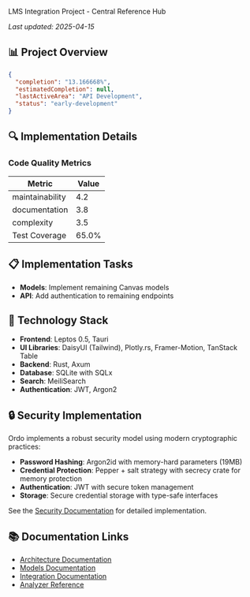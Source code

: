  LMS Integration Project - Central Reference Hub

_Last updated: 2025-04-15_

## 📊 Project Overview

```json
{
  "completion": "13.166668%",
  "estimatedCompletion": null,
  "lastActiveArea": "API Development",
  "status": "early-development"
}
```

## 🔍 Implementation Details

### Code Quality Metrics

| Metric | Value |
|--------|-------|
| maintainability | 4.2 |
| documentation | 3.8 |
| complexity | 3.5 |
| Test Coverage | 65.0% |

## 📋 Implementation Tasks

- **Models**: Implement remaining Canvas models
- **API**: Add authentication to remaining endpoints

## 🔧 Technology Stack

- **Frontend**: Leptos 0.5, Tauri
- **UI Libraries**: DaisyUI (Tailwind), Plotly.rs, Framer-Motion, TanStack Table
- **Backend**: Rust, Axum
- **Database**: SQLite with SQLx
- **Search**: MeiliSearch
- **Authentication**: JWT, Argon2

## 🔒 Security Implementation

Ordo implements a robust security model using modern cryptographic practices:

- **Password Hashing**: Argon2id with memory-hard parameters (19MB)
- **Credential Protection**: Pepper + salt strategy with secrecy crate for memory protection
- **Authentication**: JWT with secure token management
- **Storage**: Secure credential storage with type-safe interfaces

See the [Security Documentation](../security/implementation.md) for detailed implementation.

## 📚 Documentation Links

- [Architecture Documentation](./architecture/overview.md)
- [Models Documentation](./models/overview.md)
- [Integration Documentation](./integration/overview.md)
- [Analyzer Reference](./analyzer_reference.md)
